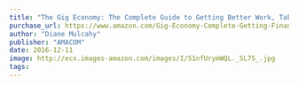 ```yaml
---
title: "The Gig Economy: The Complete Guide to Getting Better Work, Taking More Time Off, and Financing the Life You Want"
purchase_url: https://www.amazon.com/Gig-Economy-Complete-Getting-Financing/dp/0814437338%3FSubscriptionId%3DAKIAIVZLK2PABGQI2KAQ%26tag%3Deverrail-20%26linkCode%3Dxm2%26camp%3D2025%26creative%3D165953%26creativeASIN%3D0814437338
author: "Diane Mulcahy"
publisher: "AMACOM"
date: 2016-12-11
image: http://ecx.images-amazon.com/images/I/51nfUrymWQL._SL75_.jpg
tags:
---
```


